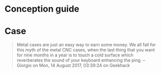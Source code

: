 # Conception guide



# Case

> Metal cases are just an easy way to earn some money. We all fall for this myth of the metal CNC cases, when the last thing that you want for nine months in a year is to touch a cold surface which reverberates the sound of your keyboard enhancing the ping.
> – Giorgio on Mon, 14 August 2017, 03:39:24 on Geekhack
